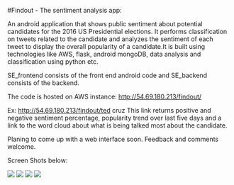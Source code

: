 #Findout - The sentiment analysis app:

An android application that shows public sentiment about potential candidates for the 2016 US Presidential elections. It performs classification on tweets related to the candidate and analyzes the sentiment of each
tweet to display the overall popularity of a candidate.It is built using technologies like AWS, flask, android mongoDB, data analysis and classification using python etc.

SE_frontend consists of the front end android code and SE_backend consists of the backend.

The code is hosted on AWS instance: http://54.69.180.213/findout/

Ex: http://54.69.180.213/findout/ted cruz This link returns positive and negative sentiment percentage, popularity trend over last five days and a link to the word cloud about what is being talked most about the candidate.

Planing to come up with a web interface soon. Feedback and comments welcome.


Screen Shots below:

![](https://s3.amazonaws.com/manvi123/one.jpg)
![](https://s3.amazonaws.com/manvi123/two.jpg)
![](https://s3.amazonaws.com/manvi123/three.jpg)
![](https://s3.amazonaws.com/manvi123/four.jpg)
